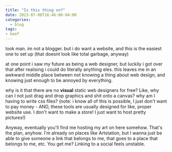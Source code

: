 ```yaml
---
title: "Is this thing on?"
date: 2023-07-08T16:46:00-04:00
categories:
  - blog
tags:
- beef
---
```


look man. im not a blogger. but i do want a website, and this is the easiest one to set up (that doesnt look like total garbage, anyway)

at one point i saw my future as being a web designer, but luckily i got over that after realising i could do literally anything eles. this leaves me in an awkward middle place between not knowing a thing about web design, and knowing just enough to be annoyed by everything.

why is it that there are no **visual** static web designers for free? Like, why can I not just drag and drop graphics and shit onto a canvas? why am I having to write css files? (note: i know all of this is possible, I just don't want to pay money - AND, these tools are usually designed for like, proper website use. I don't want to make a store! I just want to host pretty pictures!)

Anyway, eventually you'll find me hosting my art on here somehow. That's the plan, anyhow. I'm already on places like Artstation, but I wanna just be able to give someone a link that belongs to me, that goes to a place that belongs to me, etc. You get me? Linking to a social feels unstable.

